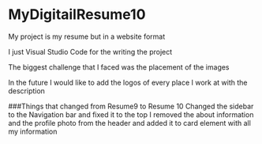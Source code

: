 # MyDigitailResume10
My project is my resume but in a website format

I just Visual Studio Code for the writing the project 

The biggest challenge that I faced was the  placement of the images

In the future I would like to add the logos of every place I work at with the description

###Things that changed from Resume9 to Resume 10
Changed the sidebar to the Navigation bar and fixed it to the top
I removed the about information and the profile photo from the header and added it to card element with all my information

